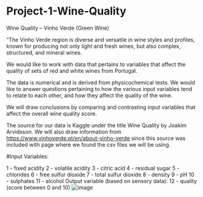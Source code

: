 # Project-1-Wine-Quality
Wine Quality – 
Vinho Verde (Green Wine)

“The Vinho Verde region is diverse and versatile in wine styles and profiles, known for producing not only light and fresh wines, but also complex, structured, and mineral wines.

We would like to work with data that pertains to variables that affect the quality of sets of red and white wines from Portugal.

The data is numerical and is derived from physicochemical tests.
We would like to answer questions pertaining to how the various input variables tend to relate to each other, and how they affect the
quality of the wine.

We will draw conclusions by comparing and contrasting input variables that affect the overall wine quality score.

The source for our data is Kaggle under the title Wine Quality by Joakim Arvidsson. We will also draw information from https://www.vinhoverde.pt/en/about-vinho-verde since this source was included with page where we found the csv files we will be using.

#Input Variables:

1 - fixed acidity
2 - volatile acidity
3 - citric acid
4 - residual sugar
5 - chlorides
6 - free sulfur dioxide
7 - total sulfur dioxide
8 - density
9 - pH
10 - sulphates
11 - alcohol
Output variable (based on sensory data):
12 - quality (score between 0 and 10)
![image](https://github.com/greg-labavitch/Project-1-Wine-Quality/assets/148811493/d55caecb-6b74-431a-96cc-2d581799bd83)



